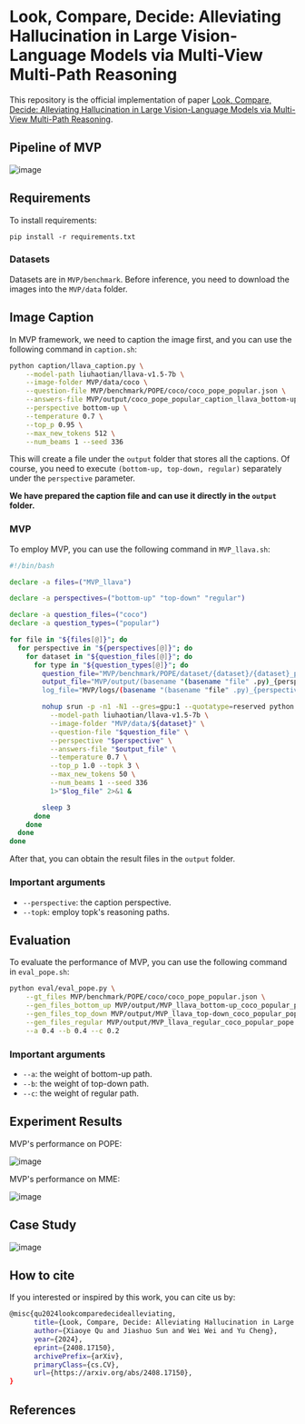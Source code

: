 # Look, Compare, Decide: Alleviating Hallucination in Large Vision-Language Models via Multi-View Multi-Path Reasoning

This repository is the official implementation of paper [Look, Compare, Decide: Alleviating Hallucination in Large Vision-Language Models via Multi-View Multi-Path Reasoning](https://arxiv.org/pdf/2408.17150). 

## Pipeline of MVP

![image](https://github.com/GasolSun36/MVP/blob/main/assets/pipeline.png)


## Requirements

To install requirements:

```setup
pip install -r requirements.txt
```



### Datasets
Datasets are in `MVP/benchmark`. Before inference, you need to download the images into the `MVP/data` folder.

## Image Caption
In MVP framework, we need to caption the image first, and you can use the following command in `caption.sh`:
```bash
python caption/llava_caption.py \
    --model-path liuhaotian/llava-v1.5-7b \
    --image-folder MVP/data/coco \
    --question-file MVP/benchmark/POPE/coco/coco_pope_popular.json \
    --answers-file MVP/output/coco_pope_popular_caption_llava_bottom-up.jsonl \
    --perspective bottom-up \
    --temperature 0.7 \
    --top_p 0.95 \
    --max_new_tokens 512 \
    --num_beams 1 --seed 336
```
This will create a file under the `output` folder that stores all the captions. Of course, you need to execute `(bottom-up, top-down, regular)` separately under the `perspective` parameter.

**We have prepared the caption file and can use it directly in the `output` folder.**

### MVP
To employ MVP, you can use the following command in `MVP_llava.sh`:
```bash
#!/bin/bash

declare -a files=("MVP_llava")

declare -a perspectives=("bottom-up" "top-down" "regular")

declare -a question_files=("coco")
declare -a question_types=("popular")

for file in "${files[@]}"; do
  for perspective in "${perspectives[@]}"; do
    for dataset in "${question_files[@]}"; do
      for type in "${question_types[@]}"; do
        question_file="MVP/benchmark/POPE/dataset/{dataset}/{dataset}_pope_${type}.json"
        output_file="MVP/output/(basename "(basename "file" .py)_{perspective}_{perspective}_{dataset}_${type}_pope.jsonl"
        log_file="MVP/logs/(basename "(basename "file" .py)_{perspective}_{perspective}_{dataset}_${type}_pope.log"

        nohup srun -p -n1 -N1 --gres=gpu:1 --quotatype=reserved python "MVP/$file" \
          --model-path liuhaotian/llava-v1.5-7b \
          --image-folder "MVP/data/${dataset}" \
          --question-file "$question_file" \
          --perspective "$perspective" \
          --answers-file "$output_file" \
          --temperature 0.7 \
          --top_p 1.0 --topk 3 \
          --max_new_tokens 50 \
          --num_beams 1 --seed 336
          1>"$log_file" 2>&1 &

        sleep 3
      done
    done
  done
done
```
After that, you can obtain the result files in the `output` folder.

### Important arguments
- `--perspective`: the caption perspective.
- `--topk`: employ topk's reasoning paths.


## Evaluation

To evaluate the performance of MVP, you can use the following command in `eval_pope.sh`:
```bash
python eval/eval_pope.py \
    --gt_files MVP/benchmark/POPE/coco/coco_pope_popular.json \
    --gen_files_bottom_up MVP/output/MVP_llava_bottom-up_coco_popular_pope.jsonl \
    --gen_files_top_down MVP/output/MVP_llava_top-down_coco_popular_pope.jsonl \
    --gen_files_regular MVP/output/MVP_llava_regular_coco_popular_pope.jsonl \
    --a 0.4 --b 0.4 --c 0.2
```

### Important arguments
- `--a`: the weight of bottom-up path.
- `--b`: the weight of top-down path.
- `--c`: the weight of regular path.


## Experiment Results

MVP's performance on POPE:

![image](https://github.com/GasolSun36/MVP/blob/main/assets/experiment_pope.png)


MVP's performance on MME:

![image](https://github.com/GasolSun36/MVP/blob/main/assets/experiment_mme.png)




## Case Study

![image](https://github.com/GasolSun36/MVP/blob/main/assets/case_study.png)


## How to cite
If you interested or inspired by this work, you can cite us by:
```sh
@misc{qu2024lookcomparedecidealleviating,
      title={Look, Compare, Decide: Alleviating Hallucination in Large Vision-Language Models via Multi-View Multi-Path Reasoning}, 
      author={Xiaoye Qu and Jiashuo Sun and Wei Wei and Yu Cheng},
      year={2024},
      eprint={2408.17150},
      archivePrefix={arXiv},
      primaryClass={cs.CV},
      url={https://arxiv.org/abs/2408.17150}, 
}
```

## References

